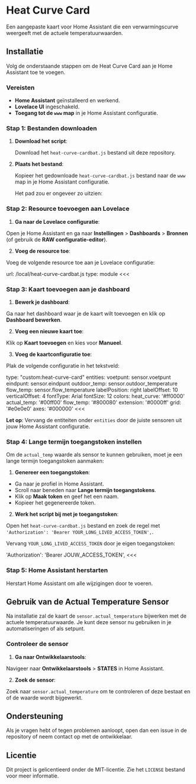 # Heat Curve Card

Een aangepaste kaart voor Home Assistant die een verwarmingscurve weergeeft met de actuele temperatuurwaarden.

## Installatie

Volg de onderstaande stappen om de Heat Curve Card aan je Home Assistant toe te voegen.

### Vereisten

- **Home Assistant** geïnstalleerd en werkend.
- **Lovelace UI** ingeschakeld.
- **Toegang tot de `www` map** in je Home Assistant configuratie.

### Stap 1: Bestanden downloaden

1. **Download het script**:

   Download het `heat-curve-cardbat.js` bestand uit deze repository.

2. **Plaats het bestand**:

   Kopieer het gedownloade `heat-curve-cardbat.js` bestand naar de `www` map in je Home Assistant configuratie.

   Het pad zou er ongeveer zo uitzien:


### Stap 2: Resource toevoegen aan Lovelace

1. **Ga naar de Lovelace configuratie**:

Open je Home Assistant en ga naar **Instellingen** > **Dashboards** > **Bronnen** (of gebruik de **RAW configuratie-editor**).

2. **Voeg de resource toe**:

Voeg de volgende resource toe aan je Lovelace configuratie:

>>>
url: /local/heat-curve-cardbat.js
type: module
<<<

### Stap 3: Kaart toevoegen aan je dashboard

1. **Bewerk je dashboard**:

Ga naar het dashboard waar je de kaart wilt toevoegen en klik op **Dashboard bewerken**.

2. **Voeg een nieuwe kaart toe**:

Klik op **Kaart toevoegen** en kies voor **Manueel**.

3. **Voeg de kaartconfiguratie toe**:

Plak de volgende configuratie in het tekstveld:

>>>
type: "custom:heat-curve-card"
entities:
  voetpunt: sensor.voetpunt
  eindpunt: sensor.eindpunt
  outdoor_temp: sensor.outdoor_temperature
  flow_temp: sensor.flow_temperature
labelPosition: right
labelOffset: 10
verticalOffset: 4
fontType: Arial
fontSize: 12
colors:
  heat_curve: '#ff0000'
  actual_temp: '#00ff00'
  flow_temp: '#800080'
  extension: '#0000ff'
  grid: '#e0e0e0'
  axes: '#000000'
<<<

**Let op**: Vervang de entiteiten onder `entities` door de juiste sensoren uit jouw Home Assistant configuratie.

### Stap 4: Lange termijn toegangstoken instellen

Om de `actual_temp` waarde als sensor te kunnen gebruiken, moet je een lange termijn toegangstoken aanmaken:

1. **Genereer een toegangstoken**:

- Ga naar je profiel in Home Assistant.
- Scroll naar beneden naar **Lange termijn toegangstokens**.
- Klik op **Maak token** en geef het een naam.
- Kopieer het gegenereerde token.

2. **Werk het script bij met je toegangstoken**:

Open het `heat-curve-cardbat.js` bestand en zoek de regel met `'Authorization': 'Bearer YOUR_LONG_LIVED_ACCESS_TOKEN',`.

Vervang `YOUR_LONG_LIVED_ACCESS_TOKEN` door je eigen toegangstoken:

>>>
'Authorization': 'Bearer JOUW_ACCESS_TOKEN',
<<<

### Stap 5: Home Assistant herstarten

Herstart Home Assistant om alle wijzigingen door te voeren.

## Gebruik van de Actual Temperature Sensor

Na installatie zal de kaart de `sensor.actual_temperature` bijwerken met de actuele temperatuurwaarde. Je kunt deze sensor nu gebruiken in je automatiseringen of als setpunt.

### Controleer de sensor

1. **Ga naar Ontwikkelaarstools**:

Navigeer naar **Ontwikkelaarstools** > **STATES** in Home Assistant.

2. **Zoek de sensor**:

Zoek naar `sensor.actual_temperature` om te controleren of deze bestaat en of de waarde wordt bijgewerkt.

## Ondersteuning

Als je vragen hebt of tegen problemen aanloopt, open dan een issue in de repository of neem contact op met de ontwikkelaar.

## Licentie

Dit project is gelicentieerd onder de MIT-licentie. Zie het `LICENSE` bestand voor meer informatie.

